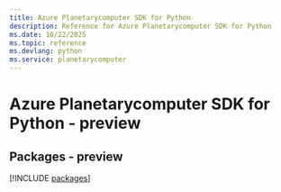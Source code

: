 ```yaml
---
title: Azure Planetarycomputer SDK for Python
description: Reference for Azure Planetarycomputer SDK for Python
ms.date: 10/22/2025
ms.topic: reference
ms.devlang: python
ms.service: planetarycomputer
---
```

# Azure Planetarycomputer SDK for Python - preview
## Packages - preview
[!INCLUDE [packages](planetarycomputer-index.md)]